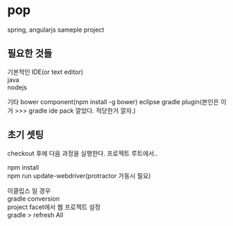 # pop
spring, angularjs sameple project

## 필요한 것들
기본적인 IDE(or text editor)	
java	
nodejs	
		
기타 
bower component(npm install -g bower)
eclipse gradle plugin(본인은 이거 >>> gradle ide pack 깔았다. 적당한거 깔자.)
## 초기 셋팅
checkout 후에 다음 과정을 실행한다. 프로젝트 루트에서.. 	

npm install		
npm run update-webdriver(protractor 가동시 필요)		
	
이클립스 일 경우		
gradle conversion		
project facet에서 웹 프로젝트 설정		
gradle > refresh All		